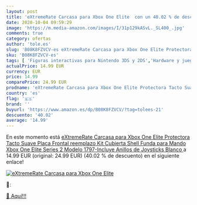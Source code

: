 ```yaml
---
layout: post
title: 'eXtremeRate Carcasa para Xbox One Elite  con un 40.02 % de descuento'
date: 2020-10-04 09:59:29
image: 'https://m.media-amazon.com/images/I/31p129kASvL._SL400_.jpg'
comments: true
category: ofertas
author: 'tole.es'
slug: 'B08K8FZVCV-es eXtremeRate Carcasa para Xbox One Elite Protectora Tacto...'
sku: 'B08K8FZVCV-es'
tags: [ 'Figuras interactivas para Nintendo 3DS y 2DS','Hardware y juegos para Nintendo 3DS y 2DS','Hardware y juegos para Nintendo Switch','Juegos para Nintendo Switch','Sistemas precursores y micro consolas','Videojuegos','xbox', ]
actualPrice: 14.99 EUR
currency: EUR
price: 14.99
comparePrice: 24.99 EUR
prodname: 'eXtremeRate Carcasa para Xbox One Elite Protectora Tacto Suave Placa Frontal reemplazo Kit Cubierta Shell Funda para Mando Xbox One Elite Series 2 Modelo 1797-Incluye Anillos de Joysticks Blanco '
country: 'es'
flag: '🇪🇸'
brand: ''
buyurl: 'https://www.amazon.es/dp/B08K8FZVCV/?tag=tolees-21'
descuento: '40.02'
average: '14.99'
---
```


En este momento está [eXtremeRate Carcasa para Xbox One Elite Protectora Tacto Suave Placa Frontal reemplazo Kit Cubierta Shell Funda para Mando Xbox One Elite Series 2 Modelo 1797-Incluye Anillos de Joysticks Blanco ](https://www.amazon.es/dp/B08K8FZVCV/?tag=tolees-21) a 14.99 EUR (original: 24.99 EUR) (40.02 %  de descuento) en el siguiente enlace!

[![eXtremeRate Carcasa para Xbox One Elite ](https://m.media-amazon.com/images/I/31p129kASvL._SL400_.jpg)](https://www.amazon.es/dp/B08K8FZVCV/?tag=tolees-21)

🔎:


[🛒 Aquí!!!](https://www.amazon.es/dp/B08K8FZVCV/?tag=tolees-21)

